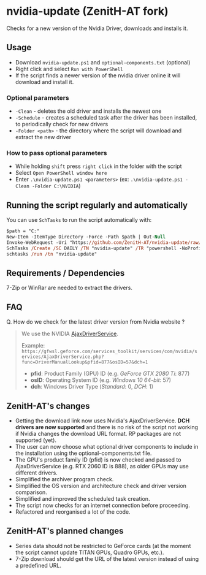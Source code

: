 # nvidia-update (ZenitH-AT fork)

Checks for a new version of the Nvidia Driver, downloads and installs it.

## Usage

* Download `nvidia-update.ps1` and `optional-components.txt` (optional)
* Right click and select `Run with PowerShell`
* If the script finds a newer version of the nvidia driver online it will download and install it.

### Optional parameters

* `-Clean` - deletes the old driver and installs the newest one
* `-Schedule` - creates a scheduled task after the driver has been installed, to periodically check for new drivers
* `-Folder <path>` - the directory where the script will download and extract the new driver

### How to pass optional parameters

* While holding `shift` press `right click` in the folder with the script
* Select `Open PowerShell window here`
* Enter `.\nvidia-update.ps1 <parameters>` (ex: `.\nvidia-update.ps1 -Clean -Folder C:\NVIDIA`)

## Running the script regularly and automatically

You can use `SchTasks` to run the script automatically with:

```ps
$path = "C:"
New-Item -ItemType Directory -Force -Path $path | Out-Null
Invoke-WebRequest -Uri "https://github.com/ZenitH-AT/nvidia-update/raw/master/nvidia-update.ps1" -OutFile "$path\nvidia-update.ps1" -UseBasicParsing
SchTasks /Create /SC DAILY /TN "nvidia-update" /TR "powershell -NoProfile -ExecutionPolicy Bypass -File $path\nvidia.ps1" /ST 10:00
schtasks /run /tn "nvidia-update"
```

## Requirements / Dependencies

7-Zip or WinRar are needed to extract the drivers.

## FAQ

Q. How do we check for the latest driver version from Nvidia website ?

> We use the NVIDIA [AjaxDriverService](https://gfwsl.geforce.com/services_toolkit/services/com/nvidia/services/AjaxDriverService.php).
>
> Example:
> ```https://gfwsl.geforce.com/services_toolkit/services/com/nvidia/services/AjaxDriverService.php?func=DriverManualLookup&pfid=877&osID=57&dch=1```
>
> * **pfid**: Product Family (GPU) ID (e.g. _GeForce GTX 2080 Ti_: 877)
> * **osID**: Operating System ID (e.g. _Windows 10 64-bit_: 57)
> * **dch**: Windows Driver Type (_Standard_: 0, _DCH_: 1)

## ZenitH-AT's changes

* Getting the download link now uses Nvidia's AjaxDriverService. **DCH drivers are now supported** and there is no risk of the script not working if Nvidia changes the download URL format. RP packages are not supported (yet).
* The user can now choose what optional driver components to include in the installation using the optional-components.txt file.
* The GPU's product family ID (pfid) is now checked and passed to AjaxDriverService (e.g. RTX 2060 ID is 888), as older GPUs may use different drivers.
* Simplified the archiver program check.
* Simplified the OS version and architecture check and driver version comparison.
* Simplified and improved the scheduled task creation.
* The script now checks for an internet connection before proceeding.
* Refactored and reorganised a lot of the code.

## ZenitH-AT's planned changes
* Series data should not be restricted to GeForce cards (at the moment the script cannot update TITAN GPUs, Quadro GPUs, etc.).
* 7-Zip download should get the URL of the latest version instead of using a predefined URL.
